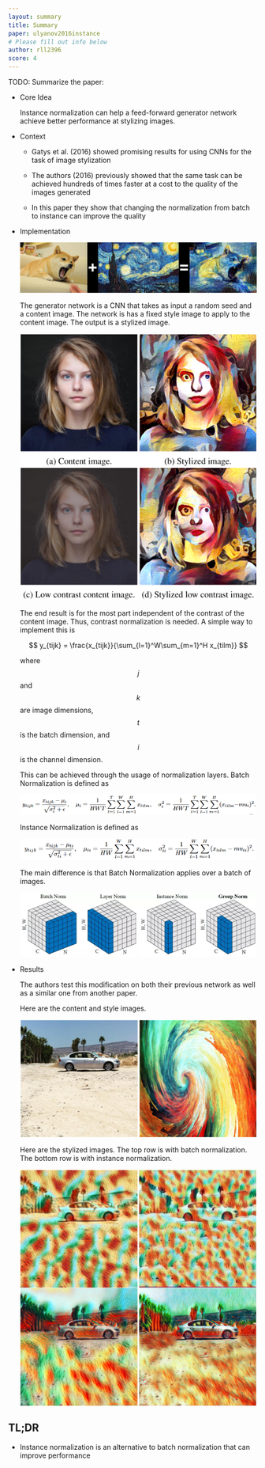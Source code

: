 ```yaml
---
layout: summary
title: Summary
paper: ulyanov2016instance
# Please fill out info below
author: rll2396
score: 4
---
```


TODO: Summarize the paper:
* Core Idea

    Instance normalization can help a feed-forward generator network achieve better performance at stylizing images.

* Context
    * Gatys et al. (2016) showed promising results for using CNNs for the task of image stylization

    * The authors (2016) previously showed that the same task can be achieved hundreds of times faster at a cost to the quality of the images generated

    * In this paper they show that changing the normalization from batch to instance can improve the quality

* Implementation

    ![Stylization](ulyanov2016instance_1a.png)

    The generator network is a CNN that takes as input a random seed and a content image. The network is has a fixed style image to apply to the content image. The output is a stylized image.

    ![Contrast](ulyanov2016instance_1e.png)

    The end result is for the most part independent of the contrast of the content image. Thus, contrast normalization is needed. A simple way to implement this is 

    $$
    y_{tijk} = \frac{x_{tijk}}{\sum_{l=1}^W\sum_{m=1}^H x_{tilm}}
    $$

    where $$j$$ and $$k$$ are image dimensions, $$t$$ is the batch dimension, and $$i$$ is the channel dimension.

    This can be achieved through the usage of normalization layers.
    Batch Normalization is defined as 

    ![Contrast](ulyanov2016instance_1f.png)

    Instance Normalization is defined as

    ![Contrast](ulyanov2016instance_1g.png)

    The main difference is that Batch Normalization applies over a batch of images.

    ![Contrast](ulyanov2016instance_1b.png)

* Results

    The authors test this modification on both their previous network as well as a similar one from another paper.

    Here are the content and style images.

    ![Contrast](ulyanov2016instance_1c.png)

    Here are the stylized images. The top row is with batch normalization. The bottom row is with instance normalization.

    ![Contrast](ulyanov2016instance_1d.png)

## TL;DR
* Instance normalization is an alternative to batch normalization that can improve performance
